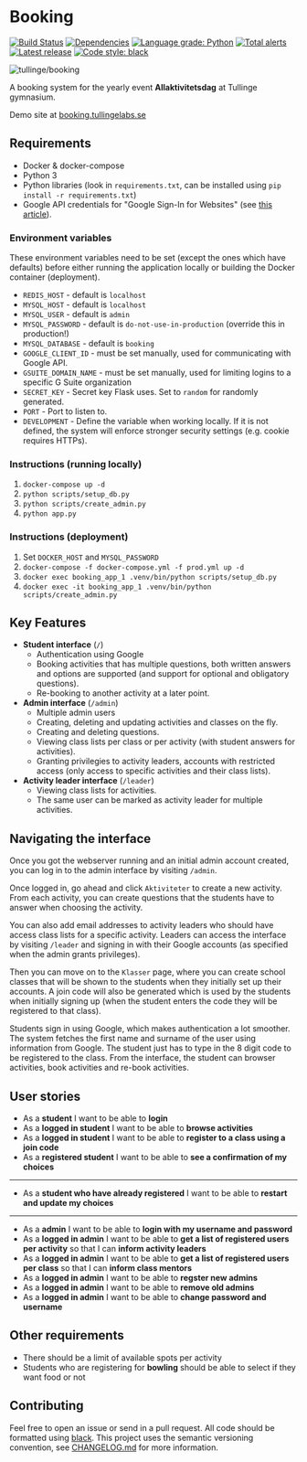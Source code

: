 # Booking

[![Build Status](https://travis-ci.com/tullinge/booking.svg?branch=master)](https://travis-ci.com/tullinge/booking)
[![Dependencies](https://img.shields.io/librariesio/github/tullinge/booking)](https://libraries.io/github/tullinge/booking)
[![Language grade: Python](https://img.shields.io/lgtm/grade/python/g/tullinge/booking.svg?logo=lgtm&logoWidth=18)](https://lgtm.com/projects/g/tullinge/booking/context:python)
[![Total alerts](https://img.shields.io/lgtm/alerts/g/tullinge/booking.svg?logo=lgtm&logoWidth=18)](https://lgtm.com/projects/g/tullinge/booking/alerts/)
[![Latest release](https://img.shields.io/github/v/release/tullinge/booking)](https://github.com/tullinge/booking/releases)
[![Code style: black](https://img.shields.io/badge/code%20style-black-000000.svg)](https://github.com/psf/black)

![tullinge/booking](docs/booking_screenshot.png)

A booking system for the yearly event **Allaktivitetsdag** at Tullinge gymnasium.

Demo site at [booking.tullingelabs.se](http://booking.tullingelabs.se/login)

## Requirements

- Docker & docker-compose
- Python 3
- Python libraries (look in `requirements.txt`, can be installed using `pip install -r requirements.txt`)
- Google API credentials for "Google Sign-In for Websites" (see [this article](https://developers.google.com/identity/sign-in/web/sign-in)).

### Environment variables

These environment variables need to be set (except the ones which have defaults) before either running the application locally or building the Docker container (deployment).

- `REDIS_HOST` - default is `localhost`
- `MYSQL_HOST` - default is `localhost`
- `MYSQL_USER` - default is `admin`
- `MYSQL_PASSWORD` - default is `do-not-use-in-production` (override this in production!)
- `MYSQL_DATABASE` - default is `booking`
- `GOOGLE_CLIENT_ID` - must be set manually, used for communicating with Google API.
- `GSUITE_DOMAIN_NAME` - must be set manually, used for limiting logins to a specific G Suite organization
- `SECRET_KEY` - Secret key Flask uses. Set to `random` for randomly generated.
- `PORT` - Port to listen to.
- `DEVELOPMENT` - Define the variable when working locally. If it is not defined, the system will enforce stronger security settings (e.g. cookie requires HTTPs).

### Instructions (running locally)

1. `docker-compose up -d`
2. `python scripts/setup_db.py`
3. `python scripts/create_admin.py`
4. `python app.py`

### Instructions (deployment)

1. Set `DOCKER_HOST` and `MYSQL_PASSWORD`
2. `docker-compose -f docker-compose.yml -f prod.yml up -d`
3. `docker exec booking_app_1 .venv/bin/python scripts/setup_db.py`
4. `docker exec -it booking_app_1 .venv/bin/python scripts/create_admin.py`

## Key Features

- **Student interface** (`/`)
  - Authentication using Google
  - Booking activities that has multiple questions, both written answers and options are supported (and support for optional and obligatory questions).
  - Re-booking to another activity at a later point.
- **Admin interface** (`/admin`)
  - Multiple admin users
  - Creating, deleting and updating activities and classes on the fly.
  - Creating and deleting questions.
  - Viewing class lists per class or per activity (with student answers for activities).
  - Granting privilegies to activity leaders, accounts with restricted access (only access to specific activities and their class lists).
- **Activity leader interface** (`/leader`)
  - Viewing class lists for activities.
  - The same user can be marked as activity leader for multiple activities.

## Navigating the interface

Once you got the webserver running and an initial admin account created, you can log in to the admin interface by visiting `/admin`.

Once logged in, go ahead and click `Aktiviteter` to create a new activity. From each activity, you can create questions that the students have to answer when choosing the activity.

You can also add email addresses to activity leaders who should have access class lists for a specific activity. Leaders can access the interface by visiting `/leader` and signing in with their Google accounts (as specified when the admin grants privileges).

Then you can move on to the `Klasser` page, where you can create school classes that will be shown to the students when they initially set up their accounts. A join code will also be generated which is used by the students when initially signing up (when the student enters the code they will be registered to that class).

Students sign in using Google, which makes authentication a lot smoother. The system fetches the first name and surname of the user using information from Google. The student just has to type in the 8 digit code to be registered to the class. From the interface, the student can browser activities, book activities and re-book activities.

## User stories

- As a **student** I want to be able to **login**
- As a **logged in student** I want to be able to **browse activities**
- As a **logged in student** I want to be able to **register to a class using a join code**
- As a **registered student** I want to be able to **see a confirmation of my choices**

---

- As a **student who have already registered** I want to be able to **restart and update my choices**

---

- As a **admin** I want to be able to **login with my username and password**
- As a **logged in admin** I want to be able to **get a list of registered users per activity** so that I can **inform activity leaders**
- As a **logged in admin** I want to be able to **get a list of registered users per class** so that I can **inform class mentors**
- As a **logged in admin** I want to be able to **regster new admins**
- As a **logged in admin** I want to be able to **remove old admins**
- As a **logged in admin** I want to be able to **change password and username**

## Other requirements

- There should be a limit of available spots per activity
- Students who are registering for **bowling** should be able to select if they want food or not

## Contributing

Feel free to open an issue or send in a pull request. All code should be formatted using [black](https://github.com/psf/black). This project uses the semantic versioning convention, see [CHANGELOG.md](CHANGELOG.md) for more information.
